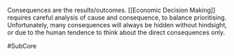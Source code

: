 Consequences are the results/outcomes. [[Economic Decision Making]] requires careful analysis of cause and consequence, to balance prioritising. Unfortunately, many consequences will always be hidden without hindsight, or due to the human tendence to think about the direct consequences only.

#SubCore 